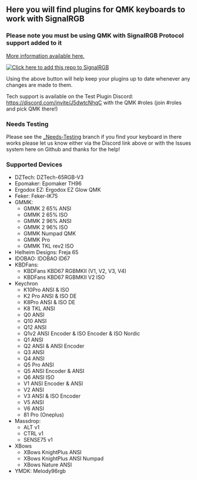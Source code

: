 ## Here you will find plugins for QMK keyboards to work with SignalRGB ##

### Please note you must be using QMK with SignalRGB Protocol support added to it ###
[More information available here.](https://docs.signalrgb.com/qmk)

[![Click here to add this repo to SignalRGB](https://github.com/SRGBmods/qmk-plugins/blob/main/_images/add-to-signalrgb.png)](https://srgbmods.net/s?p=addon/install?url=https://github.com/SRGBmods/qmk-plugins)

Using the above button will help keep your plugins up to date whenever any changes are made to them.

Tech support is available on the Test Plugin Discord: <https://discord.com/invite/J5dwtcNhqC> with the QMK #roles (join #roles and pick QMK there!)

### Needs Testing ###
Please see the [\_Needs-Testing](https://github.com/SRGBmods/qmk-plugins/tree/needs-testing) branch if you find your keyboard in there works please let us know either via the Discord link above or with the Issues system here on Github and thanks for the help!

### Supported Devices ###
* DZTech: DZTech-65RGB-V3
* Epomaker: Epomaker TH96
* Ergodox EZ: Ergodox EZ Glow QMK
* Feker: Feker-IK75
* GMMK:
	* GMMK 2 65% ANSI 
	* GMMK 2 65% ISO 
	* GMMK 2 96% ANSI 
	* GMMK 2 96% ISO 
	* GMMK Numpad QMK
	* GMMK Pro 
	* GMMK TKL rev2 ISO
* Helheim Designs: Freja 65 
* IDOBAO: IDOBAO ID67 
* KBDFans:
	* KBDFans KBD67 RGBMKII (V1, V2, V3, V4)
	* KBDFans KBD67 RGBMKII V2 ISO
* Keychron
	* K10Pro ANSI & ISO
	* K2 Pro ANSI & ISO DE
	* K8Pro ANSI & ISO DE
	* K8 TKL ANSI
	* Q0 ANSI
	* Q10 ANSI
	* Q12 ANSI
	* Q1v2 ANSI Encoder & ISO Encoder & ISO Nordic
	* Q1 ANSI
	* Q2 ANSI & ANSI Encoder
	* Q3 ANSI
	* Q4 ANSI
	* Q5 Pro ANSI
	* Q5 ANSI Encoder & ANSI
	* Q6 ANSI ISO
	* V1 ANSI Encoder & ANSI
	* V2 ANSI
	* V3 ANSI & ISO Encoder
	* V5 ANSI
	* V6 ANSI
	* 81 Pro (Oneplus)
* Massdrop:
	* ALT v1
	* CTRL v1
	* SENSE75 v1 
* XBows
	* XBows KnightPlus ANSI
	* XBows KnightPlus ANSI Numpad
	* XBows Nature ANSI
* YMDK: Melody96rgb
